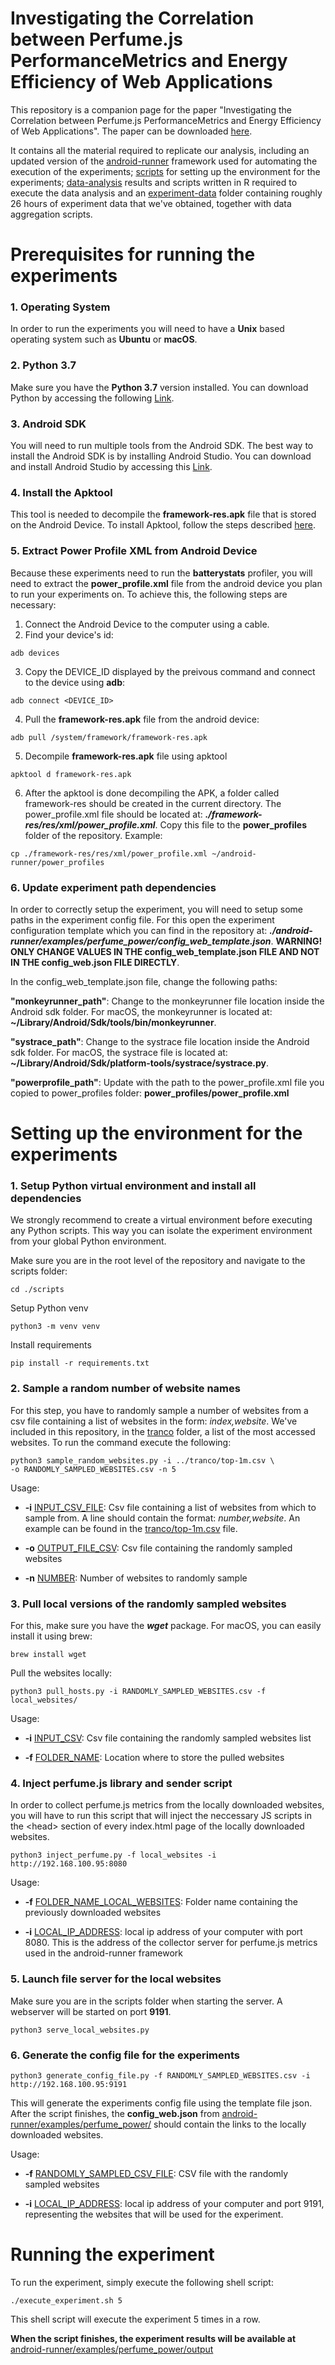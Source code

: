 # Investigating the Correlation between Perfume.js PerformanceMetrics and Energy Efficiency of Web Applications

This repository is a companion page for the paper "Investigating the Correlation between Perfume.js PerformanceMetrics and Energy Efficiency of Web Applications". The paper can be downloaded [here]().

It contains all the material required to replicate our analysis, including an updated version of the [android-runner](https://github.com/S2-group/android-runner/blob/master/documentation/A_Mobile_2020.pdf) framework used for automating the execution of the experiments; [scripts](./scripts) for setting up the environment for the experiments; [data-analysis](./data-analysis) results and scripts written in R required to execute the data analysis and an [experiment-data](./experiment-data) folder containing roughly 26 hours of experiment data that we've obtained, together with data aggregation scripts.

# Prerequisites for running the experiments

### 1. Operating System

In order to run the experiments you will need to have a **Unix** based operating system such as **Ubuntu** or **macOS**.

### 2. Python 3.7

Make sure you have the **Python 3.7** version installed. You can download Python by accessing the following [Link](https://www.python.org/downloads/release/python-379/).

### 3. Android SDK

You will need to run multiple tools from the Android SDK. The best way to install the Android SDK is by installing Android Studio. You can download and install Android Studio by accessing this [Link](https://developer.android.com/studio).

### 4. Install the Apktool

This tool is needed to decompile the **framework-res.apk** file that is stored on the Android Device. To install Apktool, follow the steps described [here](https://ibotpeaches.github.io/Apktool/install/).

### 5. Extract Power Profile XML from Android Device

Because these experiments need to run the **batterystats** profiler, you will need to extract the **power_profile.xml** file from the android device you plan to run your experiments on. To achieve this, the following steps are necessary:

1. Connect the Android Device to the computer using a cable.
2. Find your device's id:
```shell
adb devices
```
3. Copy the DEVICE_ID displayed by the preivous command and connect to the device using **adb**: 
```shell
adb connect <DEVICE_ID>
```

4. Pull the **framework-res.apk** file from the android device:
```shell
adb pull /system/framework/framework-res.apk
```

5. Decompile **framework-res.apk** file using apktool
```shell
apktool d framework-res.apk
```

6. After the apktool is done decompiling the APK, a folder called framework-res should be created in the current directory. The power_profile.xml file should be located at: ***./framework-res/res/xml/power_profile.xml***. Copy this file to the **power_profiles** folder of the repository. Example:
```shell
cp ./framework-res/res/xml/power_profile.xml ~/android-runner/power_profiles
```

### 6. Update experiment path dependencies
In order to correctly setup the experiment, you will need to setup some paths in the experiment config file. For this open the experiment configuration template which you can find in the repository at: ***./android-runner/examples/perfume_power/config_web_template.json***. **WARNING! ONLY CHANGE VALUES IN THE config_web_template.json FILE AND NOT IN THE config_web.json FILE DIRECTLY**.

In the config_web_template.json file, change the following paths: 

**"monkeyrunner_path"**: Change to the monkeyrunner file location inside the Android sdk folder. For macOS, the monkeyrunner is located at: **~/Library/Android/Sdk/tools/bin/monkeyrunner**.

**"systrace_path"**: Change to the systrace file location inside the Android sdk folder. For macOS, the systrace file is located at: **~/Library/Android/Sdk/platform-tools/systrace/systrace.py**.

**"powerprofile_path"**: Update with the path to the power_profile.xml file you copied to power_profiles folder: **power_profiles/power_profile.xml**

# Setting up the environment for the experiments

### 1. Setup Python virtual environment and install all dependencies
We strongly recommend to create a virtual environment before executing any Python scripts. This way you can isolate the experiment environment from your global Python environment.

Make sure you are in the root level of the repository and navigate to the scripts folder:
```shell
cd ./scripts
```
Setup Python venv
```shell
python3 -m venv venv
```
Install requirements
```shell
pip install -r requirements.txt
```

### 2. Sample a random number of website names
For this step, you have to randomly sample a number of websites from a csv file containing a list of websites in the form: *index,website*. We've included in this repository, in the [tranco](./tranco) folder, a list of the most accessed websites. To run the command execute the following:
```shell
python3 sample_random_websites.py -i ../tranco/top-1m.csv \
-o RANDOMLY_SAMPLED_WEBSITES.csv -n 5
```
Usage:

* **-i** <ins>INPUT_CSV_FILE</ins>: Csv file containing a list of websites from which to sample from. A line should contain the format: *number,website*. An example can be found in the [tranco/top-1m.csv](./tranco/top-1m.csv) file.

* **-o** <ins>OUTPUT_FILE_CSV</ins>: Csv file containing the randomly sampled websites

* **-n** <ins>NUMBER</ins>: Number of websites to randomly sample

### 3. Pull local versions of the randomly sampled websites
For this, make sure you have the ***wget*** package. For macOS, you can easily install it using brew:
```shell
brew install wget
```
Pull the websites locally:
```shell
python3 pull_hosts.py -i RANDOMLY_SAMPLED_WEBSITES.csv -f local_websites/
```
Usage:
* **-i** <ins>INPUT_CSV</ins>: Csv file containing the randomly sampled websites list

* **-f** <ins>FOLDER_NAME</ins>: Location where to store the pulled websites

### 4. Inject **perfume.js** library and sender script
In order to collect perfume.js metrics from the locally downloaded websites, you will have to run this script that will inject the neccessary JS scripts in the \<head> section of every index.html page of the locally downloaded websites.
```shell
python3 inject_perfume.py -f local_websites -i http://192.168.100.95:8080
``` 
Usage:
* **-f** <ins>FOLDER_NAME_LOCAL_WEBSITES</ins>: Folder name containing the previously downloaded websites

* **-i** <ins>LOCAL_IP_ADDRESS</ins>: local ip address of your computer with port 8080. This is the address of the collector server for perfume.js metrics used in the android-runner framework

### 5. Launch file server for the local websites
Make sure you are in the scripts folder when starting the server. A webserver will be started on port **9191**.
```shell
python3 serve_local_websites.py
```

### 6. Generate the config file for the experiments
```shell
python3 generate_config_file.py -f RANDOMLY_SAMPLED_WEBSITES.csv -i http://192.168.100.95:9191
```

This will generate the experiments config file using the template file json. After the script finishes, the **config_web.json** from [android-runner/examples/perfume_power/](./android-runner/examples/perfume_power/config_web.json) should contain the links to the locally downloaded websites.

Usage:
* **-f** <ins>RANDOMLY_SAMPLED_CSV_FILE</ins>: CSV file with the randomly sampled websites

* **-i** <ins>LOCAL_IP_ADDRESS</ins>: local ip address of your computer and port 9191, representing the websites that will be used for the experiment.

# Running the experiment

To run the experiment, simply execute the following shell script:
```shell script
./execute_experiment.sh 5
```

This shell script will execute the experiment 5 times in a row.

**When the script finishes, the experiment results will be available at** [android-runner/examples/perfume_power/output](./android-runner/examples/perfume_power/output)